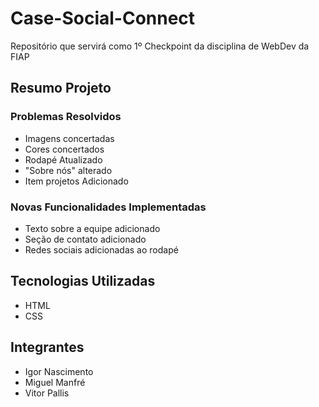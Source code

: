 # Case-Social-Connect
Repositório que servirá como 1º Checkpoint da disciplina de WebDev da FIAP

## Resumo Projeto

### Problemas Resolvidos
- Imagens concertadas
- Cores concertados
- Rodapé Atualizado
- "Sobre nós" alterado
- Item projetos Adicionado

### Novas Funcionalidades Implementadas
- Texto sobre a equipe adicionado
- Seção de contato adicionado
- Redes sociais  adicionadas ao rodapé

## Tecnologias Utilizadas
- HTML
- CSS

## Integrantes
- Igor Nascimento
- Miguel Manfré
- Vitor Pallis